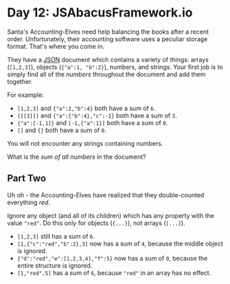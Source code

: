 # Day 12: JSAbacusFramework.io

Santa's Accounting-Elves need help balancing the books after a recent order. Unfortunately, their accounting software uses a peculiar storage format. That's where you come in.

They have a [JSON](http://json.org/) document which contains a variety of things: arrays (`[1,2,3]`), objects (`{"a":1, "b":2}`), numbers, and strings. Your first job is to simply find all of the _numbers_ throughout the document and add them together.

For example:

*   `[1,2,3]` and `{"a":2,"b":4}` both have a sum of `6`.
*   `[[[3]]]` and `{"a":{"b":4},"c":-1}` both have a sum of `3`.
*   `{"a":[-1,1]}` and `[-1,{"a":1}]` both have a sum of `0`.
*   `[]` and `{}` both have a sum of `0`.

You will not encounter any strings containing numbers.

What is the _sum of all numbers_ in the document?

## Part Two

Uh oh - the Accounting-Elves have realized that they double-counted everything _red_.

Ignore any object (and all of its children) which has any property with the value `"red"`. Do this only for objects (`{...}`), not arrays (`[...]`).

*   `[1,2,3]` still has a sum of `6`.
*   `[1,{"c":"red","b":2},3]` now has a sum of `4`, because the middle object is ignored.
*   `{"d":"red","e":[1,2,3,4],"f":5}` now has a sum of `0`, because the entire structure is ignored.
*   `[1,"red",5]` has a sum of `6`, because `"red"` in an array has no effect.

